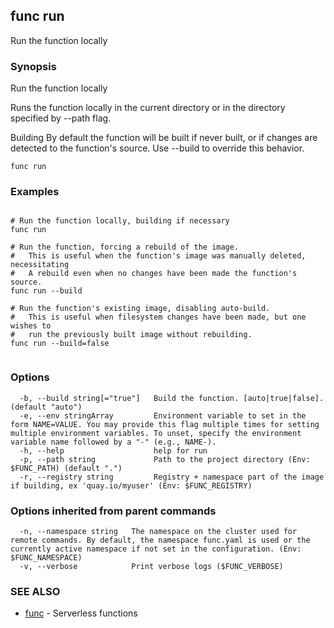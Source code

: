 ## func run

Run the function locally

### Synopsis

Run the function locally

Runs the function locally in the current directory or in the directory
specified by --path flag.

Building
By default the function will be built if never built, or if changes are detected
to the function's source.  Use --build to override this behavior.



```
func run
```

### Examples

```

# Run the function locally, building if necessary
func run

# Run the function, forcing a rebuild of the image.
#   This is useful when the function's image was manually deleted, necessitating
#   A rebuild even when no changes have been made the function's source.
func run --build

# Run the function's existing image, disabling auto-build.
#   This is useful when filesystem changes have been made, but one wishes to
#   run the previously built image without rebuilding.
func run --build=false


```

### Options

```
  -b, --build string[="true"]   Build the function. [auto|true|false]. (default "auto")
  -e, --env stringArray         Environment variable to set in the form NAME=VALUE. You may provide this flag multiple times for setting multiple environment variables. To unset, specify the environment variable name followed by a "-" (e.g., NAME-).
  -h, --help                    help for run
  -p, --path string             Path to the project directory (Env: $FUNC_PATH) (default ".")
  -r, --registry string         Registry + namespace part of the image if building, ex 'quay.io/myuser' (Env: $FUNC_REGISTRY)
```

### Options inherited from parent commands

```
  -n, --namespace string   The namespace on the cluster used for remote commands. By default, the namespace func.yaml is used or the currently active namespace if not set in the configuration. (Env: $FUNC_NAMESPACE)
  -v, --verbose            Print verbose logs ($FUNC_VERBOSE)
```

### SEE ALSO

* [func](func.md)	 - Serverless functions

